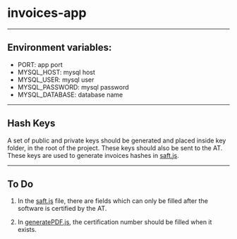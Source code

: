 # invoices-app
---
## Environment variables:

  * PORT: app port
  * MYSQL_HOST: mysql host
  * MYSQL_USER: mysql user
  * MYSQL_PASSWORD: mysql password
  * MYSQL_DATABASE: database name

---
## Hash Keys
A set of public and private keys should be generated and placed inside key folder, in the root of the project. These keys should also be sent to the AT.
These keys are used to generate invoices hashes in [saft.js](./src/routes/saft.js).

---
## To Do
1. In the [saft.js](./src/routes/saft.js) file, there are fields which can only be filled after the software is certified by the AT.


2. In [generatePDF.js](./src/utils/generatePDF.js), the certification number should be filled when it exists.
